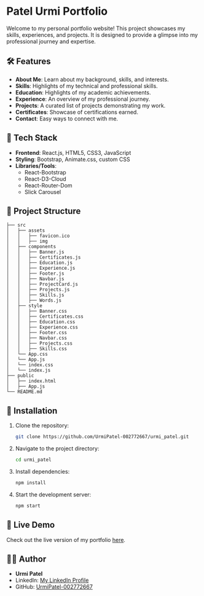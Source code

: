 # Patel Urmi Portfolio

Welcome to my personal portfolio website! This project showcases my skills, experiences, and projects. It is designed to provide a glimpse into my professional journey and expertise.

## 🛠 Features

- **About Me**: Learn about my background, skills, and interests.
- **Skills**: Highlights of my technical and professional skills.
- **Education**: Highlights of my academic achievements.
- **Experience**: An overview of my professional journey.
- **Projects**: A curated list of projects demonstrating my work.
- **Certificates**: Showcase of certifications earned.
- **Contact**: Easy ways to connect with me.

## 🚀 Tech Stack

- **Frontend**: React.js, HTML5, CSS3, JavaScript
- **Styling**: Bootstrap, Animate.css, custom CSS
- **Libraries/Tools**:
  - React-Bootstrap
  - React-D3-Cloud
  - React-Router-Dom
  - Slick Carousel

## 📂 Project Structure

```plaintext
├── src
│   ├── assets
│   │   ├── favicon.ico
│   │   ├── img
│   ├── components
│   │   ├── Banner.js
│   │   ├── Certificates.js
│   │   ├── Education.js
│   │   ├── Experience.js
│   │   ├── Footer.js
│   │   ├── Navbar.js
│   │   ├── ProjectCard.js
│   │   ├── Projects.js
│   │   ├── Skills.js
│   │   ├── Words.js
│   ├── style
│   │   ├── Banner.css
│   │   ├── Certificates.css
│   │   ├── Education.css
│   │   ├── Experience.css
│   │   ├── Footer.css
│   │   ├── Navbar.css
│   │   ├── Projects.css
│   │   ├── Skills.css
│   └── App.css
│   └── App.js
│   └── index.css
│   └── index.js
├── public
│   ├── index.html
│   ├── App.js
└── README.md
```

## 🔧 Installation

1. Clone the repository:
   ```bash
   git clone https://github.com/UrmiPatel-002772667/urmi_patel.git
   ```
2. Navigate to the project directory:
   ```bash
   cd urmi_patel
   ```
3. Install dependencies:
   ```bash
   npm install
   ```
4. Start the development server:
   ```bash
   npm start
   ```

## 🌟 Live Demo
Check out the live version of my portfolio [here](http://urmipatel.vercel.app/).


## 👩‍💻 Author
- **Urmi Patel**
- LinkedIn: [My LinkedIn Profile](https://www.linkedin.com/in/urmipatel2001/)
- GitHub: [UrmiPatel-002772667](https://github.com/UrmiPatel-002772667)
